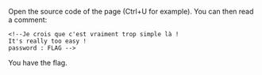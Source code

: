 Open the source code of the page (Ctrl+U for example). You can then read a comment:
```
<!--Je crois que c'est vraiment trop simple là !
It's really too easy !
password : FLAG -->
```
You have the flag.
